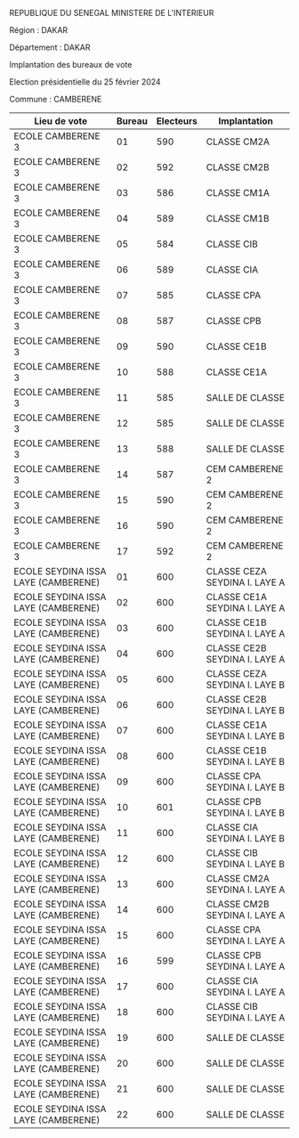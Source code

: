REPUBLIQUE DU SENEGAL MINISTERE DE L'INTERIEUR

Région : DAKAR

Département : DAKAR

Implantation des bureaux de vote

Election présidentielle du 25 février 2024

Commune : CAMBERENE

| Lieu de vote | Bureau | Electeurs | Implantation |
| - | - | - | - |
| ECOLE CAMBERENE 3 | 01 | 590 | CLASSE CM2A |
| ECOLE CAMBERENE 3 | 02 | 592 | CLASSE CM2B |
| ECOLE CAMBERENE 3 | 03 | 586 | CLASSE CM1A |
| ECOLE CAMBERENE 3 | 04 | 589 | CLASSE CM1B |
| ECOLE CAMBERENE 3 | 05 | 584 | CLASSE CIB |
| ECOLE CAMBERENE 3 | 06 | 589 | CLASSE CIA |
| ECOLE CAMBERENE 3 | 07 | 585 | CLASSE CPA |
| ECOLE CAMBERENE 3 | 08 | 587 | CLASSE CPB |
| ECOLE CAMBERENE 3 | 09 | 590 | CLASSE CE1B |
| ECOLE CAMBERENE 3 | 10 | 588 | CLASSE CE1A |
| ECOLE CAMBERENE 3 | 11 | 585 | SALLE DE CLASSE |
| ECOLE CAMBERENE 3 | 12 | 585 | SALLE DE CLASSE |
| ECOLE CAMBERENE 3 | 13 | 588 | SALLE DE CLASSE |
| ECOLE CAMBERENE 3 | 14 | 587 | CEM CAMBERENE 2 |
| ECOLE CAMBERENE 3 | 15 | 590 | CEM CAMBERENE 2 |
| ECOLE CAMBERENE 3 | 16 | 590 | CEM CAMBERENE 2 |
| ECOLE CAMBERENE 3 | 17 | 592 | CEM CAMBERENE 2 |
| ECOLE SEYDINA ISSA LAYE (CAMBERENE) | 01 | 600 | CLASSE CEZA SEYDINA I. LAYE A |
| ECOLE SEYDINA ISSA LAYE (CAMBERENE) | 02 | 600 | CLASSE CE1A SEYDINA I. LAYE A |
| ECOLE SEYDINA ISSA LAYE (CAMBERENE) | 03 | 600 | CLASSE CE1B SEYDINA I. LAYE A |
| ECOLE SEYDINA ISSA LAYE (CAMBERENE) | 04 | 600 | CLASSE CE2B SEYDINA I. LAYE A |
| ECOLE SEYDINA ISSA LAYE (CAMBERENE) | 05 | 600 | CLASSE CEZA SEYDINA I. LAYE B |
| ECOLE SEYDINA ISSA LAYE (CAMBERENE) | 06 | 600 | CLASSE CE2B SEYDINA I. LAYE B |
| ECOLE SEYDINA ISSA LAYE (CAMBERENE) | 07 | 600 | CLASSE CE1A SEYDINA I. LAYE B |
| ECOLE SEYDINA ISSA LAYE (CAMBERENE) | 08 | 600 | CLASSE CE1B SEYDINA I. LAYE B |
| ECOLE SEYDINA ISSA LAYE (CAMBERENE) | 09 | 600 | CLASSE CPA SEYDINA I. LAYE B |
| ECOLE SEYDINA ISSA LAYE (CAMBERENE) | 10 | 601 | CLASSE CPB SEYDINA I. LAYE B |
| ECOLE SEYDINA ISSA LAYE (CAMBERENE) | 11 | 600 | CLASSE CIA SEYDINA I. LAYE B |
| ECOLE SEYDINA ISSA LAYE (CAMBERENE) | 12 | 600 | CLASSE CIB SEYDINA I. LAYE B |
| ECOLE SEYDINA ISSA LAYE (CAMBERENE) | 13 | 600 | CLASSE CM2A SEYDINA I. LAYE A |
| ECOLE SEYDINA ISSA LAYE (CAMBERENE) | 14 | 600 | CLASSE CM2B SEYDINA I. LAYE A |
| ECOLE SEYDINA ISSA LAYE (CAMBERENE) | 15 | 600 | CLASSE CPA SEYDINA I. LAYE A |
| ECOLE SEYDINA ISSA LAYE (CAMBERENE) | 16 | 599 | CLASSE CPB SEYDINA I. LAYE A |
| ECOLE SEYDINA ISSA LAYE (CAMBERENE) | 17 | 600 | CLASSE CIA SEYDINA I. LAYE A |
| ECOLE SEYDINA ISSA LAYE (CAMBERENE) | 18 | 600 | CLASSE CIB SEYDINA I. LAYE A |
| ECOLE SEYDINA ISSA LAYE (CAMBERENE) | 19 | 600 | SALLE DE CLASSE |
| ECOLE SEYDINA ISSA LAYE (CAMBERENE) | 20 | 600 | SALLE DE CLASSE |
| ECOLE SEYDINA ISSA LAYE (CAMBERENE) | 21 | 600 | SALLE DE CLASSE |
| ECOLE SEYDINA ISSA LAYE (CAMBERENE) | 22 | 600 | SALLE DE CLASSE |

<!-- PageNumber="3/43" -->
